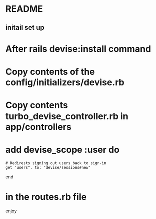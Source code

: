 # README

## initail set up

# After rails devise:install command
# Copy contents of the config/initializers/devise.rb
# Copy contents turbo_devise_controller.rb in app/controllers

# add  devise_scope :user do
    # Redirests signing out users back to sign-in
    get "users", to: "devise/sessions#new"
  end
#  in the routes.rb file
enjoy
